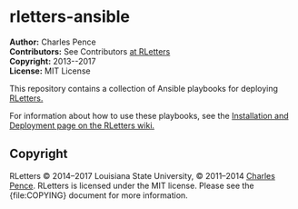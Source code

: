 rletters-ansible
================

**Author:** Charles Pence  
**Contributors:** See Contributors [at RLetters](https://github.com/cpence/rletters/blob/master/README.md#contributors--support)  
**Copyright:** 2013--2017  
**License:** MIT License  

This repository contains a collection of Ansible playbooks for deploying [RLetters.](https://github.com/cpence/rletters/)

For information about how to use these playbooks, see the [Installation and Deployment page on the RLetters wiki.](https://github.com/cpence/rletters/wiki/Installation-and-Deployment)

Copyright
---------

RLetters &copy; 2014–2017 Louisiana State University, &copy; 2011–2014 [Charles Pence](mailto:charles@charlespence.net). RLetters is licensed under the MIT license. Please see the {file:COPYING} document for more information.
